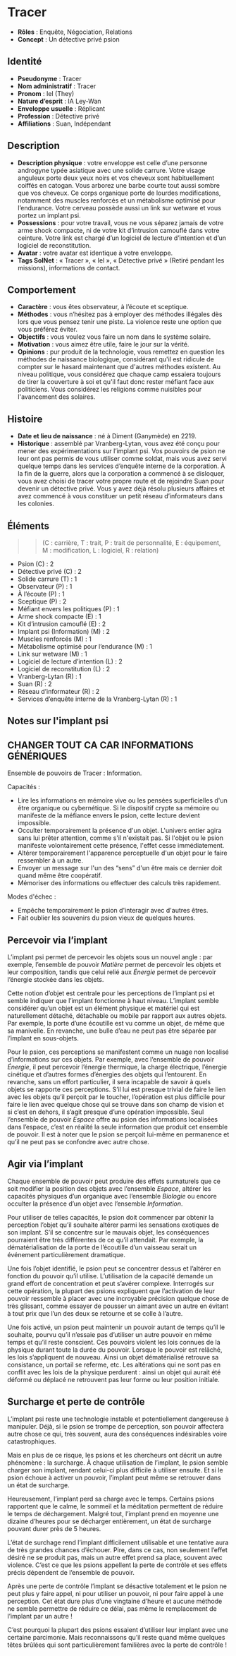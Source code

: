 # Tracer

* **Rôles** : Enquête, Négociation, Relations
* **Concept** : Un détective privé psion

## Identité

* **Pseudonyme** : Tracer
* **Nom administratif** : Tracer
* **Pronom** : Iel (They)
* **Nature d’esprit** : IA Ley-Wan
* **Enveloppe usuelle** : Réplicant
* **Profession** : Détective privé
* **Affiliations** : Suan, Indépendant

## Description

* **Description physique** : votre enveloppe est celle d’une personne androgyne typée asiatique avec une solide carrure. Votre visage anguleux porte deux yeux noirs et vos cheveux sont habituellement coiffés en catogan. Vous arborez une barbe courte tout aussi sombre que vos cheveux. Ce corps organique porte de lourdes modifications, notamment des muscles renforcés et un métabolisme optimisé pour l’endurance. Votre cerveau possède aussi un link sur wetware et vous portez un implant psi.
* **Possessions** : pour votre travail, vous ne vous séparez jamais de votre arme shock compacte, ni de votre kit d’intrusion camouflé dans votre ceinture. Votre link est chargé d’un logiciel de lecture d’intention et d’un logiciel de reconstitution.
* **Avatar** : votre avatar est identique à votre enveloppe.
* **Tags SolNet** : « Tracer », « Iel », « Détective privé » (Retiré pendant les missions), informations de contact.

## Comportement

* **Caractère** : vous êtes observateur, à l’écoute et sceptique.
* **Méthodes** : vous n’hésitez pas à employer des méthodes illégales dès lors que vous pensez tenir une piste. La violence reste une option que vous préférez éviter.
* **Objectifs** : vous voulez vous faire un nom dans le système solaire.
* **Motivation** : vous aimez être utile, faire le jour sur la vérité.
* **Opinions** : pur produit de la technologie, vous remettez en question les méthodes de naissance biologique, considérant qu'il est ridicule de compter sur le hasard maintenant que d'autres méthodes existent. Au niveau politique, vous considérez que chaque camp essaiera toujours de tirer la couverture à soi et qu'il faut donc rester méfiant face aux politiciens. Vous considérez les religions comme nuisibles pour l'avancement des solaires.

## Histoire

* **Date et lieu de naissance** : né à Diment (Ganymède) en 2219.
* **Historique** : assemblé par Vranberg-Lytan, vous avez été conçu pour mener des expérimentations sur l’implant psi. Vos pouvoirs de psion ne leur ont pas permis de vous utiliser comme soldat, mais vous avez servi quelque temps dans les services d’enquête interne de la corporation. À la fin de la guerre, alors que la corporation a commencé à se disloquer, vous avez choisi de tracer votre propre route et de rejoindre Suan pour devenir un détective privé. Vous y avez déjà résolu plusieurs affaires et avez commencé à vous constituer un petit réseau d’informateurs dans les colonies.

## Éléments

>> (C : carrière, T : trait, P : trait de personnalité, E : équipement, M : modification, L : logiciel, R : relation)

* Psion (C) : 2
* Détective privé (C) : 2
* Solide carrure (T) : 1
* Observateur (P) : 1
* À l’écoute (P) : 1
* Sceptique (P) : 2
* Méfiant envers les politiques (P) : 1
* Arme shock compacte (E) : 1
* Kit d’intrusion camouflé (E) : 2
* Implant psi (Information) (M) : 2
* Muscles renforcés (M) : 1
* Métabolisme optimisé pour l’endurance (M) : 1
* Link sur wetware (M) : 1
* Logiciel de lecture d’intention (L) : 2
* Logiciel de reconstitution (L) : 2
* Vranberg-Lytan (R) : 1
* Suan (R) : 2
* Réseau d’informateur (R) : 2
* Services d’enquête interne de la Vranberg-Lytan (R) : 1

## Notes sur l'implant psi
## CHANGER TOUT CA CAR INFORMATIONS GÉNÉRIQUES

Ensemble de pouvoirs de Tracer : Information.

Capacités :
* Lire les informations en mémoire vive ou les pensées superficielles d'un être organique ou cybernétique. Si le dispositif crypte sa mémoire ou manifeste de la méfiance envers le psion, cette lecture devient impossible.
* Occulter temporairement la présence d'un objet. L'univers entier agira sans lui prêter attention, comme s'il n'existait pas. Si l'objet ou le psion manifeste volontairement cette présence, l'effet cesse immédiatement.
* Altérer temporairement l'apparence perceptuelle d'un objet pour le faire ressembler à un autre.
* Envoyer un message sur l'un des “sens” d'un être mais ce dernier doit quand même être coopératif.
* Mémoriser des informations ou effectuer des calculs très rapidement.

Modes d'échec :

* Empêche temporairement le psion d'interagir avec d'autres êtres.
* Fait oublier les souvenirs du psion vieux de quelques heures.

## Percevoir via l’implant

L’implant psi permet de percevoir les objets sous un nouvel angle : par exemple, l’ensemble de pouvoir *Matière* permet de percevoir les objets et leur composition, tandis que celui relié aux *Énergie* permet de percevoir l’énergie stockée dans les objets.

Cette notion d’objet est centrale pour les perceptions de l’implant psi et semble indiquer que l’implant fonctionne à haut niveau. L’implant semble considérer qu’un objet est un élément physique et matériel qui est naturellement détaché, détachable ou mobile par rapport aux autres objets. Par exemple, la porte d’une écoutille est vu comme un objet, de même que sa manivelle. En revanche, une bulle d’eau ne peut pas être séparée par l’implant en sous-objets.

Pour le psion, ces perceptions se manifestent comme un nuage non localisé d’informations sur ces objets. Par exemple, avec l’ensemble de pouvoir *Énergie*, il peut percevoir l’énergie thermique, la charge électrique, l’énergie cinétique et d’autres formes d’énergies des objets qui l’entourent. En revanche, sans un effort particulier, il sera incapable de savoir à quels objets se rapporte ces perceptions. S’il lui est presque trivial de faire le lien avec les objets qu’il perçoit par le toucher, l’opération est plus difficile pour faire le lien avec quelque chose qui se trouve dans son champ de vision et si c’est en dehors, il s’agit presque d’une opération impossible. Seul l’ensemble de pouvoir *Espace* offre au psion des informations localisées dans l’espace, c’est en réalité la seule information que produit cet ensemble de pouvoir. Il est à noter que le psion se perçoit lui-même en permanence et qu’il ne peut pas se confondre avec autre chose.

## Agir via l’implant

Chaque ensemble de pouvoir peut produire des effets surnaturels que ce soit modifier la position des objets avec l’ensemble *Espace*, altérer les capacités physiques d’un organique avec l’ensemble *Biologie* ou encore occulter la présence d’un objet avec l’ensemble *Information*.

Pour utiliser de telles capacités, le psion doit commencer par obtenir la perception l’objet qu’il souhaite altérer parmi les sensations exotiques de son implant. S’il se concentre sur le mauvais objet, les conséquences pourraient être très différentes de ce qu’il attendait. Par exemple, la dématérialisation de la porte de l’écoutille d’un vaisseau serait un événement particulièrement dramatique.

Une fois l’objet identifié, le psion peut se concentrer dessus et l’altérer en fonction du pouvoir qu’il utilise. L’utilisation de la capacité demande un grand effort de concentration et peut s’avérer complexe. Interrogés sur cette opération, la plupart des psions expliquent que l’activation de leur pouvoir ressemble à placer avec une incroyable précision quelque chose de très glissant, comme essayer de pousser un aimant avec un autre en évitant à tout prix que l’un des deux se retourne et se colle à l’autre.

Une fois activé, un psion peut maintenir un pouvoir autant de temps qu’il le souhaite, pourvu qu’il n’essaie pas d’utiliser un autre pouvoir en même temps et qu’il reste conscient. Ces pouvoirs violent les lois connues de la physique durant toute la durée du pouvoir. Lorsque le pouvoir est relâché, les lois s’appliquent de nouveau. Ainsi un objet dématérialisé retrouve sa consistance, un portail se referme, etc. Les altérations qui ne sont pas en conflit avec les lois de la physique perdurent : ainsi un objet qui aurait été déformé ou déplacé ne retrouvent pas leur forme ou leur position initiale.

## Surcharge et perte de contrôle

L’implant psi reste une technologie instable et potentiellement dangereuse à manipuler. Déjà, si le psion se trompe de perception, son pouvoir affectera autre chose ce qui, très souvent, aura des conséquences indésirables voire catastrophiques.

Mais en plus de ce risque, les psions et les chercheurs ont décrit un autre phénomène : la surcharge. À chaque utilisation de l’implant, le psion semble charger son implant, rendant celui-ci plus difficile à utiliser ensuite. Et si le psion échoue à activer un pouvoir, l’implant peut même se retrouver dans un état de surcharge.

Heureusement, l’implant perd sa charge avec le temps. Certains psions rapportent que le calme, le sommeil et la méditation permettent de réduire le temps de déchargement. Malgré tout, l’implant prend en moyenne une dizaine d’heures pour se décharger entièrement, un état de surcharge pouvant durer près de 5 heures.

L’état de surchage rend l’implant difficilement utilisable et une tentative aura de très grandes chances d’échouer. Pire, dans ce cas, non seulement l’effet désiré ne se produit pas, mais un autre effet prend sa place, souvent avec violence. C’est ce que les psions appellent la perte de contrôle et ses effets précis dépendent de l’ensemble de pouvoir.

Après une perte de contrôle l’implant se désactive totalement et le psion ne peut plus y faire appel, ni pour utiliser un pouvoir, ni pour faire appel à une perception. Cet état dure plus d’une vingtaine d’heure et aucune méthode ne semble permettre de réduire ce délai, pas même le remplacement de l’implant par un autre !

C’est pourquoi la plupart des psions essaient d’utiliser leur implant avec une certaine parcimonie. Mais reconnaissons qu’il reste quand même quelques têtes brûlées qui sont particulièrement familières avec la perte de contrôle !
